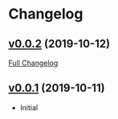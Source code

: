 # Changelog

## [v0.0.2](https://github.com/uid-11222/ts-redux-store/tree/v0.0.2) (2019-10-12)

[Full Changelog](https://github.com/uid-11222/ts-redux-store/compare/v0.0.1...v0.0.2)



## [v0.0.1](https://github.com/uid-11222/ts-redux-store/tree/v0.1.0) (2019-10-11)

- Initial
